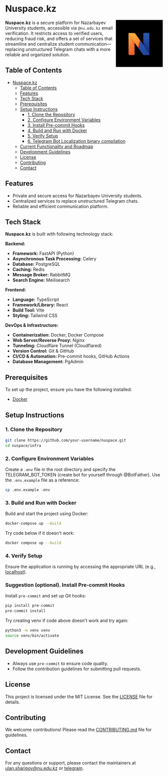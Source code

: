 # Nuspace.kz

<img align="right" width="150" src="./backend/core/configs/coverpage.jpg">

**Nuspace.kz** is a secure platform for Nazarbayev University students, accessible via `@nu.edu.kz` email verification. It restricts access to verified users, reducing fraud risk, and offers a set of services that streamline and centralize student communication—replacing unstructured Telegram chats with a more reliable and organized solution.

## Table of Contents

- [Nuspace.kz](#nuspacekz)
  - [Table of Contents](#table-of-contents)
  - [Features](#features)
  - [Tech Stack](#tech-stack)
  - [Prerequisites](#prerequisites)
  - [Setup Instructions](#setup-instructions)
    - [1. Clone the Repository](#1-clone-the-repository)
    - [2. Configure Environment Variables](#2-configure-environment-variables)
    - [3. Install Pre-commit Hooks](#3-install-pre-commit-hooks)
    - [4. Build and Run with Docker](#4-build-and-run-with-docker)
    - [5. Verify Setup](#5-verify-setup)
    - [6. Telegram Bot Localization binary compilation](#6-telegram-bot-localization-binary-compilation)
  - [Current Functionality and Roadmap](#current-functionality-and-roadmap)
  - [Development Guidelines](#development-guidelines)
  - [License](#license)
  - [Contributing](#contributing)
  - [Contact](#contact)

## Features

- Private and secure access for Nazarbayev University students.
- Centralized services to replace unstructured Telegram chats.
- Reliable and efficient communication platform.

## Tech Stack

**Nuspace.kz** is built with following technology stack:

**Backend:**

- **Framework:** FastAPI (Python)
- **Asynchronous Task Processing:** Celery
- **Database:** PostgreSQL
- **Caching:** Redis
- **Message Broker:** RabbitMQ
- **Search Engine:** Meilisearch

**Frontend:**

- **Language:** TypeScript
- **Framework/Library:** React
- **Build Tool:** Vite
- **Styling:** Tailwind CSS

**DevOps & Infrastructure:**

- **Containerization:** Docker, Docker Compose
- **Web Server/Reverse Proxy:** Nginx
- **Tunneling:** Cloudflare Tunnel (Cloudflared)
- **Version Control:** Git & GitHub
- **CI/CD & Automation:** Pre-commit hooks, GitHub Actions
- **Database Management:** PgAdmin

## Prerequisites

To set up the project, ensure you have the following installed:

- [Docker](https://www.docker.com/)

## Setup Instructions

### 1. Clone the Repository

```bash
git clone https://github.com/your-username/nuspace.git
cd nuspace/infra 
```

### 2. Configure Environment Variables

Create a `.env` file in the root directory and specify the TELEGRAM_BOT_TOKEN (create bot for yourself through @BotFather). Use the `.env.example` file as a reference:

```bash
cp .env.example .env
```

### 3. Build and Run with Docker

Build and start the project using Docker:

```bash
docker-compose up --build
```
Try code below if it doesn't work:

```bash
docker compose up --build
```
### 4. Verify Setup

Ensure the application is running by accessing the appropriate URL (e.g., [localhost](http://localhost)).

### Suggestion (optional). Install Pre-commit Hooks

Install `pre-commit` and set up Git hooks:

```bash
pip install pre-commit
pre-commit install
```
Try creating venv if code above doesn't work and try again:

```bash
python3 -m venv venv
source venv/bin/activate
```

## Development Guidelines

- Always use `pre-commit` to ensure code quality.
- Follow the contribution guidelines for submitting pull requests.

## License

This project is licensed under the MIT License. See the [LICENSE](LICENSE) file for details.

## Contributing

We welcome contributions! Please read the [CONTRIBUTING.md](CONTRIBUTING.md) file for guidelines.

## Contact

For any questions or support, please contact the maintainers at [ulan.sharipov@nu.edu.kz](mailto:ulan.sharipov@nu.edu.kz) or [telegram](https://t.me/kamikadze24).
